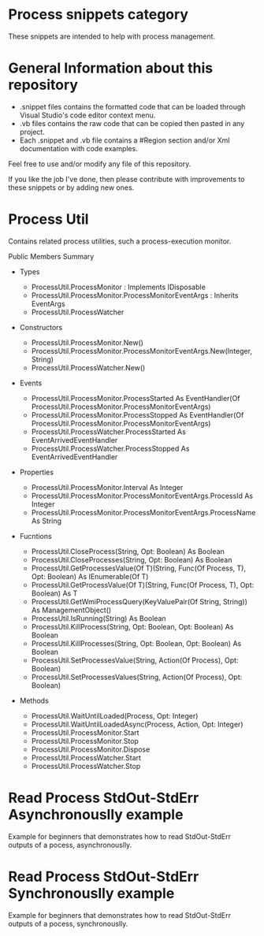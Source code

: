 # Process snippets category
These snippets are intended to help with process management.

# General Information about this repository
 - .snippet files contains the formatted code that can be loaded through Visual Studio's code editor context menu.
 - .vb files contains the raw code that can be copied then pasted in any project.
 - Each .snippet and .vb file contains a #Region section and/or Xml documentation with code examples.
 
Feel free to use and/or modify any file of this repository.

If you like the job I've done, then please contribute with improvements to these snippets or by adding new ones.

# Process Util
Contains related process utilities, such a process-execution monitor.

Public Members Summary

 - Types
   - ProcessUtil.ProcessMonitor : Implements IDisposable
   - ProcessUtil.ProcessMonitor.ProcessMonitorEventArgs : Inherits EventArgs
   - ProcessUtil.ProcessWatcher

 - Constructors
   - ProcessUtil.ProcessMonitor.New()
   - ProcessUtil.ProcessMonitor.ProcessMonitorEventArgs.New(Integer, String)
   - ProcessUtil.ProcessWatcher.New()

 - Events
   - ProcessUtil.ProcessMonitor.ProcessStarted As EventHandler(Of ProcessUtil.ProcessMonitor.ProcessMonitorEventArgs)
   - ProcessUtil.ProcessMonitor.ProcessStopped As EventHandler(Of ProcessUtil.ProcessMonitor.ProcessMonitorEventArgs)
   - ProcessUtil.ProcessWatcher.ProcessStarted As EventArrivedEventHandler
   - ProcessUtil.ProcessWatcher.ProcessStopped As EventArrivedEventHandler

 - Properties
   - ProcessUtil.ProcessMonitor.Interval As Integer
   - ProcessUtil.ProcessMonitor.ProcessMonitorEventArgs.ProcessId As Integer
   - ProcessUtil.ProcessMonitor.ProcessMonitorEventArgs.ProcessName As String

 - Fucntions
   - ProcessUtil.CloseProcess(String, Opt: Boolean) As Boolean
   - ProcessUtil.CloseProcesses(String, Opt: Boolean) As Boolean
   - ProcessUtil.GetProcessesValue(Of T)(String, Func(Of Process, T), Opt: Boolean) As IEnumerable(Of T)
   - ProcessUtil.GetProcessValue(Of T)(String, Func(Of Process, T), Opt: Boolean) As T
   - ProcessUtil.GetWmiProcessQuery(KeyValuePair(Of String, String)) As ManagementObject()
   - ProcessUtil.IsRunning(String) As Boolean
   - ProcessUtil.KillProcess(String, Opt: Boolean, Opt: Boolean) As Boolean
   - ProcessUtil.KillProcesses(String, Opt: Boolean, Opt: Boolean) As Boolean
   - ProcessUtil.SetProcessesValue(String, Action(Of Process), Opt: Boolean)
   - ProcessUtil.SetProcessesValues(String, Action(Of Process), Opt: Boolean)

 - Methods
   - ProcessUtil.WaitUntilLoaded(Process, Opt: Integer)
   - ProcessUtil.WaitUntilLoadedAsync(Process, Action, Opt: Integer)
   - ProcessUtil.ProcessMonitor.Start
   - ProcessUtil.ProcessMonitor.Stop
   - ProcessUtil.ProcessMonitor.Dispose
   - ProcessUtil.ProcessWatcher.Start
   - ProcessUtil.ProcessWatcher.Stop

# Read Process StdOut-StdErr Asynchronouslly example
Example for beginners that demonstrates how to read StdOut-StdErr outputs of a pocess, asynchronouslly.

# Read Process StdOut-StdErr Synchronouslly example
Example for beginners that demonstrates how to read StdOut-StdErr outputs of a pocess, synchronouslly.
